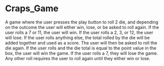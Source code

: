 # Craps_Game

A game where the user presses the play button to roll 2 die, and depending on the outcome the user will either win, lose, or be asked to roll again. If the user rolls a 7 or 11, the user will win. If the user rolls a 2, 3, or 12, the user will lose. If the user rolls anything else, the total rolled by the die will be added together and used as a score. The user will then be asked to roll the die again. If the user rolls and the die total is equal to the point value in the box, the user will win the game. If the user rolls a 7, they will lose the game. Any other roll requires the user to roll again until they either win or lose.
